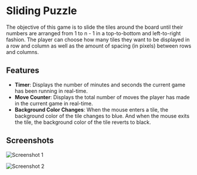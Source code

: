 # Sliding Puzzle

The objective of this game is to slide the tiles around the board until their numbers are arranged from 1 to n - 1 in a top-to-bottom and left-to-right fashion. The player can choose how many tiles they want to be displayed in a row and column as well as the amount of spacing (in pixels) between rows and columns. 

## Features

- **Timer**: Displays the number of minutes and seconds the current game has been running in real-time. 
- **Move Counter**: Displays the total number of moves the player has made in the current game in real-time.
- **Background Color Changes**: When the mouse enters a tile, the background color of the tile changes to blue. And when the mouse exits the tile, the background color of the tile reverts to black. 

## Screenshots
![Screenshot 1](https://github.com/ElevatingLife/Sliding_Puzzle/assets/134762489/70b5cbb6-affc-45bd-b70b-ae072a583866)

![Screenshot 2](https://github.com/ElevatingLife/Sliding_Puzzle/assets/134762489/4c16e262-83d5-4119-9154-65b6ae3cb56a)
